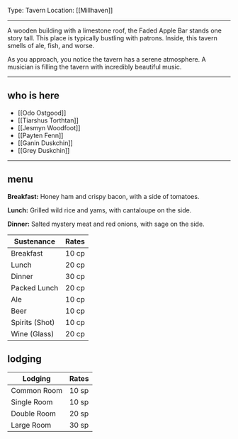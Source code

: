 Type: Tavern
Location: [[Millhaven]]

---

A wooden building with a limestone roof, the Faded Apple Bar stands one story tall. This place is typically bustling with patrons. Inside, this tavern smells of ale, fish, and worse.

As you approach, you notice the tavern has a serene atmosphere. A musician is filling the tavern with incredibly beautiful music.

---

## who is here

- [[Odo Ostgood]]
- [[Tiarshus Torthtan]]
- [[Jesmyn Woodfoot]] 
- [[Payten Fenn]]
- [[Ganin Duskchin]]
- [[Grey Duskchin]]

---
## menu

**Breakfast:** Honey ham and crispy bacon, with a side of tomatoes.

**Lunch:** Grilled wild rice and yams, with cantaloupe on the side.

**Dinner:** Salted mystery meat and red onions, with sage on the side.

|Sustenance|Rates|
|---|---|
|Breakfast|10 cp|
|Lunch|20 cp|
|Dinner|30 cp|
|Packed Lunch|20 cp|
|Ale|10 cp|
|Beer|10 cp|
|Spirits (Shot)|10 cp|
|Wine (Glass)|20 cp|

## lodging

|Lodging|Rates|
|---|---|
|Common Room|10 sp|
|Single Room|10 sp|
|Double Room|20 sp|
|Large Room|30 sp|